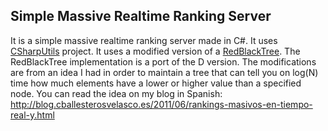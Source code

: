 ## Simple Massive Realtime Ranking Server

It is a simple massive realtime ranking server made in C#. It uses [CSharpUtils](https://github.com/soywiz/csharputils) project.
It uses a modified version of a [RedBlackTree](https://github.com/soywiz/csharputils/tree/master/CSharpUtils/CSharpUtils/Containers/RedBlackTree). The RedBlackTree implementation is a port of the D version.
The modifications are from an idea I had in order to maintain a tree that can tell you on log(N) time how much elements have a lower or higher value than a specified node.
You can read the idea on my blog in Spanish: http://blog.cballesterosvelasco.es/2011/06/rankings-masivos-en-tiempo-real-y.html